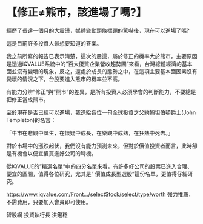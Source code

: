 # 【修正≠熊市，該進場了嗎?】


經歷了長達一個月的大震盪，媒體聳動頭條標題的驚嚇後，現在可以進場了嗎?

這是目前許多投資人最想要知道的答案。

我之前所寫的報告已表示清楚，這次的震盪，屬於修正的機率大於熊市，主要原因是透過iQVALUE系統中的”百大優質企業營收趨勢圖”來看，台灣總體經濟的基本面並沒有變壞的現象，反之，還處於成長的態勢之中，在這項主要基本面因素沒有變壞的情況之下，台股要進入熊市的機率並不高。

有能力分辨”修正”與”熊市”的差異，是所有投資人必須學會的判斷能力，不要總是把修正當成熊市。

至於現在是否已經可以進場，我送給各位一句全球投資之父約翰坦伯頓爵士(John Templeton)的名言：

「牛市在悲觀中誕生，在懷疑中成長，在樂觀中成熟，在狂熱中死去。」

對於市場中的漲跌起伏，我們沒有能力預測未來，但對於價值投資者而言，此時卻是有機會以便宜價買進好公司的時機。

從IQVALUE的”精選名單”中的四分名單來看，有許多好公司的股票已進入合理、便宜的區間，值得各位研究，尤其是” 價值成長型選股”這份名單，更值得仔細研究。

https://www.iqvalue.com/Front…/selectStock/select/type/worth
強力推薦，不需費用，只要加入會員即可使用。

智股網 投資執行長
洪鑑穩